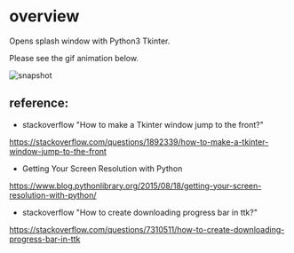 # overview

Opens splash window with Python3 Tkinter.

Please see the gif animation below.

![snapshot](https://github.com/mizoe/tkinter_splash/splash.gif)



## reference:
- stackoverflow "How to make a Tkinter window jump to the front?"

https://stackoverflow.com/questions/1892339/how-to-make-a-tkinter-window-jump-to-the-front

- Getting Your Screen Resolution with Python

https://www.blog.pythonlibrary.org/2015/08/18/getting-your-screen-resolution-with-python/

- stackoverflow "How to create downloading progress bar in ttk?"

https://stackoverflow.com/questions/7310511/how-to-create-downloading-progress-bar-in-ttk